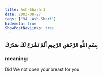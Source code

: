 ```yaml
---
title: Ash-Sharh:1
date: 2003-08-27
tags: ["94 .Ash-Sharh"]
hidemeta: true 
ShowPostNavLinks: true 
---
```

### بِسْمِ اللَّهِ الرَّحْمَٰنِ الرَّحِيمِ أَلَمْ نَشْرَحْ لَكَ صَدْرَكَ
### meaning: 
Did We not open your breast for you
